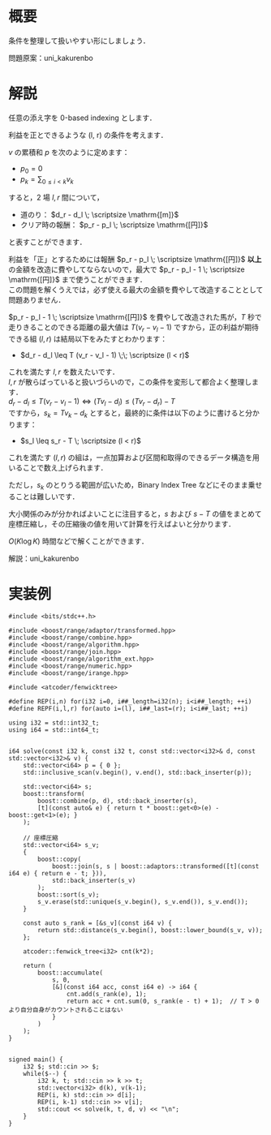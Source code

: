# 概要
条件を整理して扱いやすい形にしましょう．

問題原案：uni_kakurenbo

# 解説

任意の添え字を 0-based indexing とします．

利益を正とできるような (l, r) の条件を考えます．  

$v$ の累積和 $p$ を次のように定めます：
- $p_0 = 0$
- $\displaystyle p_k = \sum_{ 0 \leq i < k } v_k$

すると，$2$ 場 $l, r$ 間について，
- 道のり： $d_r - d_l \; \scriptsize \mathrm{[m]}$
- クリア時の報酬： $p_r - p_l \; \scriptsize \mathrm{[円]}$

と表すことができます．

利益を「正」とするためには報酬 $p_r - p_l \; \scriptsize \mathrm{[円]}$ **以上**の金額を改造に費やしてならないので，最大で $p_r - p_l - 1 \; \scriptsize \mathrm{[円]}$ まで使うことができます．  
この問題を解くうえでは，必ず使える最大の金額を費やして改造することとして問題ありません．

$p_r - p_l - 1 \; \scriptsize \mathrm{[円]}$ を費やして改造された馬が，$T$ 秒で走りきることのできる距離の最大値は $T (v_r - v_l - 1)$ ですから，正の利益が期待できる組 $(l, r)$ は結局以下をみたすとわかります：
- $d_r - d_l \leq T (v_r - v_l - 1) \;\; \scriptsize (l < r)$

これを満たす $l, r$ を数えたいです．  
$l, r$ が散らばっていると扱いづらいので，この条件を変形して都合よく整理します．  
$d_r - d_l \leq T (v_r - v_l - 1) \Leftrightarrow (T v_l - d_l) \leq (T v_r - d_r) - T$  
ですから，$s_k = T v_k - d_k$ とすると，最終的に条件は以下のように書けると分かります：
- $s_l \leq s_r - T  \; \scriptsize (l < r)$ 

これを満たす $(l, r)$ の組は，一点加算および区間和取得のできるデータ構造を用いることで数え上げられます．  

ただし，$s_k$ のとりうる範囲が広いため，Binary Index Tree などにそのまま乗せることは難しいです．  

大小関係のみが分かればよいことに注目すると，$s$ および $s - T$ の値をまとめて座標圧縮し，その圧縮後の値を用いて計算を行えばよいと分かります．

$O(K \log K)$ 時間などで解くことができます．


解説：uni_kakurenbo

# 実装例
```cpp:C++
#include <bits/stdc++.h>

#include <boost/range/adaptor/transformed.hpp>
#include <boost/range/combine.hpp>
#include <boost/range/algorithm.hpp>
#include <boost/range/join.hpp>
#include <boost/range/algorithm_ext.hpp>
#include <boost/range/numeric.hpp>
#include <boost/range/irange.hpp>

#include <atcoder/fenwicktree>

#define REP(i,n) for(i32 i=0, i##_length=i32(n); i<i##_length; ++i)
#define REPF(i,l,r) for(auto i=(l), i##_last=(r); i<i##_last; ++i)

using i32 = std::int32_t;
using i64 = std::int64_t;


i64 solve(const i32 k, const i32 t, const std::vector<i32>& d, const std::vector<i32>& v) {
    std::vector<i64> p = { 0 };
    std::inclusive_scan(v.begin(), v.end(), std::back_inserter(p));

    std::vector<i64> s;
    boost::transform(
        boost::combine(p, d), std::back_inserter(s),
        [t](const auto& e) { return t * boost::get<0>(e) - boost::get<1>(e); }
    );

    // 座標圧縮
    std::vector<i64> s_v;
    {
        boost::copy(
            boost::join(s, s | boost::adaptors::transformed([t](const i64 e) { return e - t; })),
            std::back_inserter(s_v)
        );
        boost::sort(s_v);
        s_v.erase(std::unique(s_v.begin(), s_v.end()), s_v.end());
    }

    const auto s_rank = [&s_v](const i64 v) {
        return std::distance(s_v.begin(), boost::lower_bound(s_v, v));
    };

    atcoder::fenwick_tree<i32> cnt(k*2);

    return (
        boost::accumulate(
            s, 0,
            [&](const i64 acc, const i64 e) -> i64 {
                cnt.add(s_rank(e), 1);
                return acc + cnt.sum(0, s_rank(e - t) + 1);  // T > 0 より自分自身がカウントされることはない
            }
        )
    );
}


signed main() {
    i32 $; std::cin >> $;
    while($--) {
        i32 k, t; std::cin >> k >> t;
        std::vector<i32> d(k), v(k-1);
        REP(i, k) std::cin >> d[i];
        REP(i, k-1) std::cin >> v[i];
        std::cout << solve(k, t, d, v) << "\n";
    }
}

```
